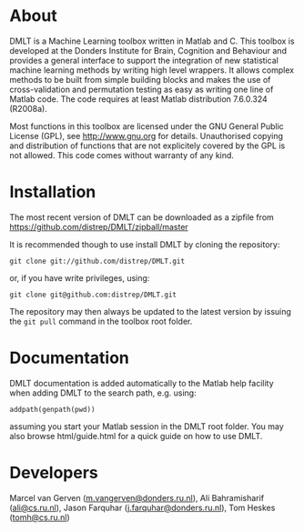 # About

DMLT is a Machine Learning toolbox written in Matlab and C. This toolbox is developed at the Donders Institute for Brain, Cognition and Behaviour and provides a general interface to support the integration of new statistical machine learning methods by writing high level wrappers. It allows complex methods to be built from simple building blocks and makes the use of cross-validation and permutation testing as easy as writing one line of Matlab code. The code requires at least Matlab distribution 7.6.0.324 (R2008a).

Most functions in this toolbox are licensed under the GNU General Public License (GPL), see http://www.gnu.org for details. Unauthorised copying and distribution of functions that are not explicitely covered by the GPL is not allowed. This code comes without warranty of any kind.

# Installation

The most recent version of DMLT can be downloaded as a zipfile from https://github.com/distrep/DMLT/zipball/master

It is recommended though to use install DMLT by cloning the repository:

	git clone git://github.com/distrep/DMLT.git

or, if you have write privileges, using:

	git clone git@github.com:distrep/DMLT.git

The repository may then always be updated to the latest version by issuing the `git pull` command in the toolbox root folder.

# Documentation

DMLT documentation is added automatically to the Matlab help facility when adding DMLT to the search path, e.g. using:

	addpath(genpath(pwd))

assuming you start your Matlab session in the DMLT root folder. You may also browse html/guide.html for a quick guide on how to use DMLT.

# Developers

Marcel van Gerven (m.vangerven@donders.ru.nl), Ali Bahramisharif (ali@cs.ru.nl), Jason Farquhar (j.farquhar@donders.ru.nl), Tom Heskes (tomh@cs.ru.nl)
